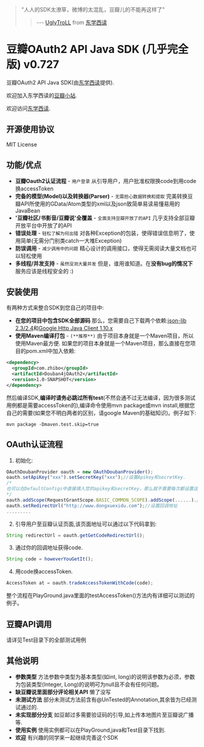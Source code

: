 >"人人的SDK太潦草，微博的太混乱，豆瓣儿的不能再这样了"
>> --- [UglyTroLL](http://www.douban.com/people/uglytroll/) from [东学西读](http://www.dongxuexidu.com)

豆瓣OAuth2 API Java SDK (几乎完全版) v0.727
======================================

豆瓣OAuth2 API Java SDK(由[东学西读](http://www.dongxuexidu.com)提供).

欢迎加入东学西读的[豆瓣小站](http://site.douban.com/179782/).

欢迎访问[东学西读](http://www.dongxuexidu.com).


开源使用协议
---
MIT License

功能/优点
---
+ **豆瓣Oauth2认证流程** - `用户登录`
从引导用户，用户批准权限换code到用code换accessToken
+ **完备的模型(Model)以及转换器(Parser)** - `无需担心数据转换和提取`
完美转换豆瓣API所使用的GData/Atom类型的xml以及json致简单易读易懂易用的JavaBean
+ **'豆瓣社区/书影音/豆瓣说'全覆盖** - `全面支持豆瓣开放了的API`
几乎支持全部豆瓣开放平台中开放了的API
+ **错误处理** - `轻松了解为何出错`
对各种Exception的包装，使得错误信息明了，使用简单(无需分门别类catch一大堆Exception)
+ **防误调用** - `减少调用中的问题`
精心设计的调用接口，使得无需阅读大量文档也可以轻松使用
+ **多线程/并发支持** - `虽然没测大量并发`
但是，谁用谁知道。在**没有bug的情况下**服务应该是线程安全的 :)

安装使用
---
有两种方式来整合SDK到您自己的项目中:

* **在您的项目中包含SDK全部源码**
那么，您需要自己下载两个依赖:[json-lib 2.3/2.4](http://sourceforge.net/projects/json-lib/files/)和[Google Http Java Client 1.10.x](http://code.google.com/p/google-http-java-client/)
* **使用Maven编译打包** - `(**推荐**)`
由于项目本身就是一个Maven项目，所以使用Maven最方便.
如果您的项目本身就是一个Maven项目，那么直接在您项目的pom.xml中加入依赖:

```xml
<dependency>
  <groupId>com.zhibo</groupId>
  <artifactId>Douban4jOAuth2</artifactId>
  <version>1.0-SNAPSHOT</version>
</dependency>
```

然后编译SDK,**编译时请务必跳过所有test**(不然会通不过无法编译，因为很多测试用例都是需要accessToken的),编译命令使用mvn package或mvn install,根据您自己的需要(如果您不明白两者的区别，请google Maven的基础知识)。例子如下:
```
mvn package -Dmaven.test.skip=true
```

OAuth认证流程
---
1. 初始化:
```js
OAuthDoubanProvider oauth = new OAuthDoubanProvider();
oauth.setApiKey("xxx").setSecretKey("xxx");//设置Apikey和secretKey.
/*
也可以在DefaultConfigs中直接填入您的apikey和secretKey，那么就不需要每次都设置这两个值.
*/
oauth.addScope(RequestGrantScope.BASIC_COMMON_SCOPE).addScope(......).//设置权限范围
oauth.setRedirectUrl("http://www.dongxuexidu.com");//设置回调地址
.........
```

2. 引导用户至豆瓣认证页面,该页面地址可以通过以下代码拿到:
```js
String redirectUrl = oauth.getGetCodeRedirectUrl();
```

3. 通过你的回调地址获得code.
```js
String code = howeverYouGetIt();
```

4. 用code换accessToken.
```js
AccessToken at = oauth.tradeAccessTokenWithCode(code);
```

整个流程在PlayGround.java里面的testAccessToken()方法内有详细可以测试的例子。

豆瓣API调用
---
请详见Test目录下的全部测试用例

其他说明
---
* **参数类型** 方法参数中类型为基本类型(如int, long)的说明该参数为必须，参数为包装类型(Integer, Long)的说明可为null且不会有任何问题。
* **缺豆瓣说里面部分评论相关API** 懒了没写
* **未测试方法** 部分未测试方法前含有@UnTested的Annotation,其余皆为已经测试通过的.
* **未实现部分分支** 如豆邮过多需要验证码的引导,如上传本地图片至豆瓣说广播等.
* **使用实例** 使用实例都可以在PlayGround,java和Test目录下找到.
* **欢迎** 有兴趣的同学来一起继续完善这个SDK

